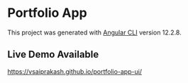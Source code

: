 # Portfolio App

This project was generated with [Angular CLI](https://github.com/angular/angular-cli) version 12.2.8.

## Live Demo Available
https://vsaiprakash.github.io/portfolio-app-ui/
